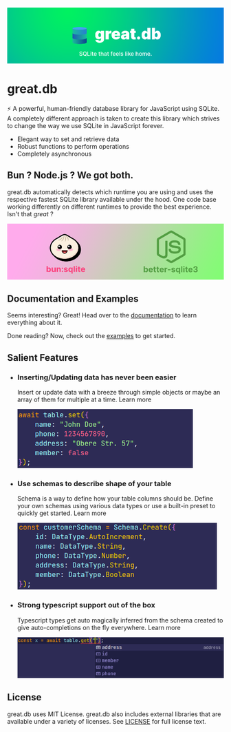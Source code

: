 ![](res/logo.png)

# great.db

⚡ A powerful, human-friendly database library for JavaScript using SQLite. A completely different approach is taken to create this library which strives to change the way we use SQLite in JavaScript forever.

- Elegant way to set and retrieve data
- Robust functions to perform operations
- Completely asynchronous



## Bun ? Node.js ? We got both.

great.db automatically detects which runtime you are using and uses the respective fastest SQLite library available under the hood. One code base working differently on different runtimes to provide the best experience. Isn't that *great* ?

![](res/dualpkg.png)



## Documentation and Examples

Seems interesting? Great! Head over to the [documentation](DOCUMENTATION.md) to learn everything about it.

Done reading? Now, check out the [examples](https://github.com/tr1ckydev/great.db/tree/main/examples) to get started.



## Salient Features

- ### Inserting/Updating data has never been easier

  Insert or update data with a breeze through simple objects or maybe an array of them for multiple at a time. Learn more

  ![](res/setdata.png)

- ### Use schemas to describe shape of your table

  Schema is a way to define how your table columns should be. Define your own schemas using various data types or use a built-in preset to quickly get started. Learn more

  ![](res/schema.png)

- ### Strong typescript support out of the box

  Typescript types get auto magically inferred from the schema created to give auto-completions on the fly everywhere. Learn more

  ![](res/autocomplete.png)



## License

great.db uses MIT License. great.db also includes external libraries that are available under a variety of licenses. See [LICENSE](https://github.com/tr1ckydev/great.db/blob/main/LICENSE) for full license text.
